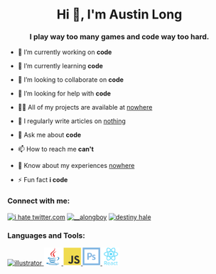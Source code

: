 <h1 align="center">Hi 👋, I'm Austin Long</h1>
<h3 align="center">I play way too many games and code way too hard.</h3>

- 🔭 I’m currently working on **code**

- 🌱 I’m currently learning **code**

- 👯 I’m looking to collaborate on **code**

- 🤝 I’m looking for help with **code**

- 👨‍💻 All of my projects are available at [nowhere](nowhere)

- 📝 I regularly write articles on [nothing](nothing)

- 💬 Ask me about **code**

- 📫 How to reach me **can't**

- 📄 Know about my experiences [nowhere](nowhere)

- ⚡ Fun fact **i code**

<h3 align="left">Connect with me:</h3>
<p align="left">
<a href="https://twitter.com/i hate twitter.com" target="blank"><img align="center" src="https://raw.githubusercontent.com/rahuldkjain/github-profile-readme-generator/master/src/images/icons/Social/twitter.svg" alt="i hate twitter.com" height="30" width="40" /></a>
<a href="https://instagram.com/__alongboy" target="blank"><img align="center" src="https://raw.githubusercontent.com/rahuldkjain/github-profile-readme-generator/master/src/images/icons/Social/instagram.svg" alt="__alongboy" height="30" width="40" /></a>
<a href="https://www.youtube.com/c/destiny hale" target="blank"><img align="center" src="https://raw.githubusercontent.com/rahuldkjain/github-profile-readme-generator/master/src/images/icons/Social/youtube.svg" alt="destiny hale" height="30" width="40" /></a>
</p>

<h3 align="left">Languages and Tools:</h3>
<p align="left"> <a href="https://www.adobe.com/in/products/illustrator.html" target="_blank" rel="noreferrer"> <img src="https://www.vectorlogo.zone/logos/adobe_illustrator/adobe_illustrator-icon.svg" alt="illustrator" width="40" height="40"/> </a> <a href="https://www.java.com" target="_blank" rel="noreferrer"> <img src="https://raw.githubusercontent.com/devicons/devicon/master/icons/java/java-original.svg" alt="java" width="40" height="40"/> </a> <a href="https://developer.mozilla.org/en-US/docs/Web/JavaScript" target="_blank" rel="noreferrer"> <img src="https://raw.githubusercontent.com/devicons/devicon/master/icons/javascript/javascript-original.svg" alt="javascript" width="40" height="40"/> </a> <a href="https://www.photoshop.com/en" target="_blank" rel="noreferrer"> <img src="https://raw.githubusercontent.com/devicons/devicon/master/icons/photoshop/photoshop-line.svg" alt="photoshop" width="40" height="40"/> </a> <a href="https://reactjs.org/" target="_blank" rel="noreferrer"> <img src="https://raw.githubusercontent.com/devicons/devicon/master/icons/react/react-original-wordmark.svg" alt="react" width="40" height="40"/> </a> </p>
